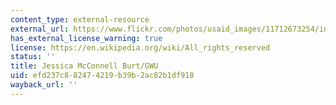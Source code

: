```yaml
---
content_type: external-resource
external_url: https://www.flickr.com/photos/usaid_images/11712673254/in/photostream/
has_external_license_warning: true
license: https://en.wikipedia.org/wiki/All_rights_reserved
status: ''
title: Jessica McConnell Burt/GWU
uid: efd237c8-8247-4219-b39b-2ac82b1df918
wayback_url: ''
---
```

